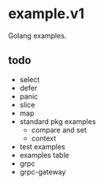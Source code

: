 # example.v1
Golang examples.


## todo

- select
- defer
- panic
- slice
- map
- standard pkg examples
  - compare and set
  - context
- test examples
- examples table
- grpc
- grpc-gateway